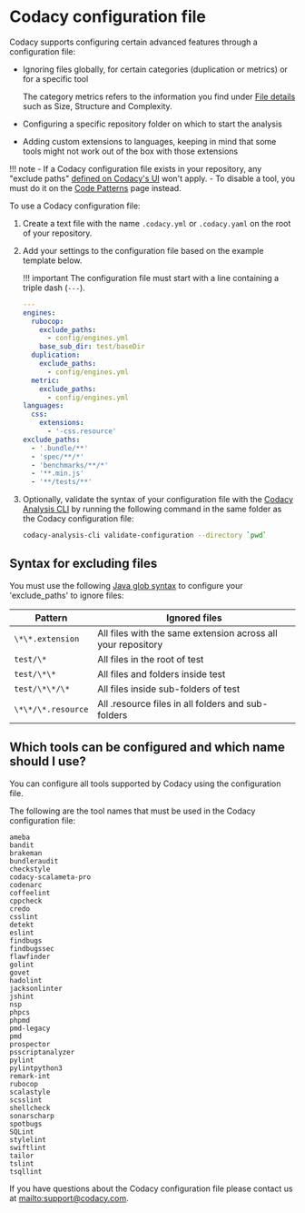 # Codacy configuration file

Codacy supports configuring certain advanced features through a configuration file:

-   Ignoring files globally, for certain categories (duplication or metrics) or for a specific tool

    The category metrics refers to the information you find under [File details](../repositories/files-view.md) such as Size, Structure and Complexity.

-   Configuring a specific repository folder on which to start the analysis

-   Adding custom extensions to languages, keeping in mind that some tools might not work out of the box with those extensions

!!! note
    -   If a Codacy configuration file exists in your repository, any "exclude paths" [defined on Codacy's UI](ignore-files-from-codacy-analysis.md) won't apply.
    -   To disable a tool, you must do it on the [Code Patterns](code-patterns.md) page instead.

To use a Codacy configuration file:

1.  Create a text file with the name `.codacy.yml` or `.codacy.yaml` on the root of your repository. 

1.  Add your settings to the configuration file based on the example template below.

    !!! important
        The configuration file must start with a line containing a triple dash (`---`).

    ```yaml
    ---
    engines:
      rubocop:
        exclude_paths:
          - config/engines.yml
        base_sub_dir: test/baseDir
      duplication:
        exclude_paths:
          - config/engines.yml
      metric:
        exclude_paths:
          - config/engines.yml
    languages:
      css:
        extensions:
          - '-css.resource'
    exclude_paths:
      - '.bundle/**'
      - 'spec/**/*'
      - 'benchmarks/**/*'
      - '**.min.js'
      - '**/tests/**'
    ```

1.  Optionally, validate the syntax of your configuration file with the [Codacy Analysis CLI](https://github.com/codacy/codacy-analysis-cli#install) by running the following command in the same folder as the Codacy configuration file:

    ```bash
    codacy-analysis-cli validate-configuration --directory `pwd`
    ```

## Syntax for excluding files

You must use the following [Java glob syntax](https://docs.oracle.com/javase/7/docs/api/java/nio/file/FileSystem.html#getPathMatcher%28java.lang.String%29) to configure your 'exclude_paths' to ignore files:

| Pattern            | Ignored files                                                |
| ------------------ | ------------------------------------------------------------ |
| `\*\*.extension`   | All files with the same extension across all your repository |
| `test/\*`          | All files in the root of test                                |
| `test/\*\*`        | All files and folders inside test                            |
| `test/\*\*/\*`     | All files inside sub-folders of test                         |
| `\*\*/\*.resource` | All .resource files in all folders and sub-folders           |

## Which tools can be configured and which name should I use?

You can configure all tools supported by Codacy using the configuration file.

The following are the tool names that must be used in the Codacy configuration file:

```text
ameba
bandit
brakeman
bundleraudit
checkstyle
codacy-scalameta-pro
codenarc
coffeelint
cppcheck
credo
csslint
detekt
eslint
findbugs
findbugssec
flawfinder
golint
govet
hadolint
jacksonlinter
jshint
nsp
phpcs
phpmd
pmd-legacy
pmd
prospector
psscriptanalyzer
pylint
pylintpython3
remark-int
rubocop
scalastyle
scsslint
shellcheck
sonarscharp
spotbugs
SQLint
stylelint
swiftlint
tailor
tslint
tsqllint
```

If you have questions about the Codacy configuration file please contact us at <mailto:support@codacy.com>.
